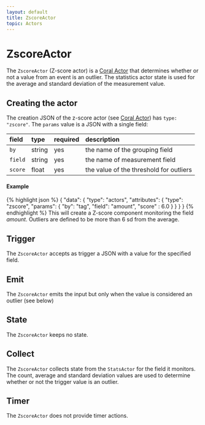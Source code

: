 ```yaml
---
layout: default
title: ZscoreActor
topic: Actors
---
```

<!--
   Licensed to the Apache Software Foundation (ASF) under one or more
   contributor license agreements.  See the NOTICE file distributed with
   this work for additional information regarding copyright ownership.
   The ASF licenses this file to You under the Apache License, Version 2.0
   (the "License"); you may not use this file except in compliance with
   the License.  You may obtain a copy of the License at

       http://www.apache.org/licenses/LICENSE-2.0

   Unless required by applicable law or agreed to in writing, software
   distributed under the License is distributed on an "AS IS" BASIS,
   WITHOUT WARRANTIES OR CONDITIONS OF ANY KIND, either express or implied.
   See the License for the specific language governing permissions and
   limitations under the License.
-->

# ZscoreActor
The `ZscoreActor` (Z-score actor) is a [Coral Actor](/actors/overview/) that determines whether or not a value from an event is an outlier.
The statistics actor state is used for the average and standard deviation of the measurement value.

## Creating the actor
The creation JSON of the z-score actor (see [Coral Actor](/actors/overview/)) has `type: "zscore"`.
The `params` value is a JSON with a single field:

field  | type | required   | description
:----- | :---- | :--- | :------------
`by` | string | yes | the name of the grouping field
`field` | string | yes | the name of measurement field
`score` | float | yes | the value of the threshold for outliers

#### Example
{% highlight json %}
{
  "data": {
    "type": "actors",
    "attributes": {
      "type": "zscore",
      "params": {
        "by": "tag",
        "field": "amount",
        "score" : 6.0
      }
    }
  }
}
{% endhighlight %}
This will create a Z-score component monitoring the field _amount_. Outliers are defined to be more than 6 sd from the average.

## Trigger
The `ZscoreActor` accepts as trigger a JSON with a value for the specified field.

## Emit
The `ZscoreActor` emits the input but only when the value is considered an outlier (see below)

## State
The `ZscoreActor` keeps no state.

## Collect
The `ZscoreActor` collects state from the `StatsActor` for the field it monitors.
The count, average and standard deviation values are used to determine whether or not the trigger value is an outlier.

## Timer
The `ZscoreActor` does not provide timer actions.